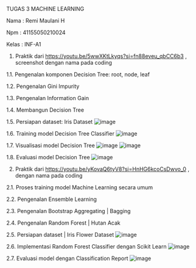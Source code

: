 TUGAS 3  MACHINE LEARNING 

Nama : Remi Maulani H

Npm : 41155050210024

Kelas : INF-A1

1.	Praktik dari https://youtu.be/5wwXKtLkyqs?si=fn88eveu_qbCC6b3 , screenshot dengan nama pada coding

1.1.	Pengenalan komponen Decision Tree: root, node, leaf

1.2.	Pengenalan Gini Impurity

1.3.	Pengenalan Information Gain

1.4.	Membangun Decision Tree

1.5.	Persiapan dataset: Iris Dataset
![image](https://github.com/user-attachments/assets/d4867e1c-50a0-42e2-ac34-a32e5d35d9a3)


 






1.6.	Training model Decision Tree Classifier
![image](https://github.com/user-attachments/assets/642eb7ac-994c-408d-8823-e613259fd810)

 

1.7.	Visualisasi model Decision Tree
![image](https://github.com/user-attachments/assets/ba28502d-87ea-4706-9dc2-c5359d803921)
![image](https://github.com/user-attachments/assets/2614eb04-9449-4c85-a788-61b1ad17e33a)


 
 

1.8.	Evaluasi model Decision Tree
![image](https://github.com/user-attachments/assets/bcc7c874-b592-495a-bca1-b58bba69d69a)

 


2.	Praktik dari https://youtu.be/yKovaQ6tyV8?si=HnHG6kcoCsDwvo_0 , dengan nama pada coding

2.1.	Proses training model Machine Learning secara umum

2.2.	Pengenalan Ensemble Learning

2.3.	Pengenalan Bootstrap Aggregating | Bagging

2.4.	Pengenalan Random Forest | Hutan Acak

2.5.	Persiapan dataset | Iris Flower Dataset
![image](https://github.com/user-attachments/assets/46a7b867-a39b-4acf-97b8-dcc93e0b0b9d)

 

2.6.	Implementasi Random Forest Classifier dengan Scikit Learn
![image](https://github.com/user-attachments/assets/aba9d719-77da-41a0-8141-0274558a2906)

 





2.7.	Evaluasi model  dengan Classification Report
![image](https://github.com/user-attachments/assets/ba669589-f192-402b-b80e-905f986ba6d4)

 
